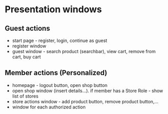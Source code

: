 # Presentation windows
## Guest actions
* start page - register, login, continue as guest
* register window
* guest window - search product (searchbar), view cart, remove from cart, buy cart
## Member actions (Personalized)
* homepage - logout button, open shop button
* open shop window (insert details...). if member has a Store Role - show list of stores
* store actions window - add product button, remove product button,...
* window for each authorized action
